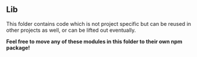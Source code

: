 ## Lib

This folder contains code which is not project specific but can be reused in other projects as well,
or can be lifted out eventually.

**Feel free to move any of these modules in this folder to their own npm package!**
